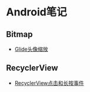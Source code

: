 # Android笔记

## Bitmap
- [Glide头像缩放](./Bitmap/CenterInsideTransformation.md)

## RecyclerView
- [RecyclerView点击和长按事件](./RecyclerView/RecyclerOnItemTouchListener.md)